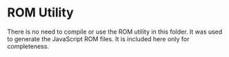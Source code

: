 ROM Utility
===========

There is no need to compile or use the ROM utility in this folder.  It
was used to generate the JavaScript ROM files. It is included here
only for completeness.
